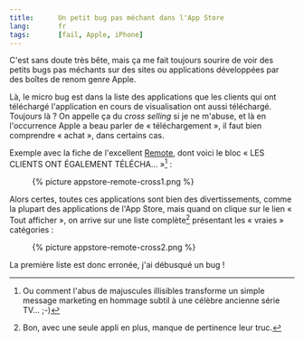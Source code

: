 ```yaml
--- 
title:      Un petit bug pas méchant dans l'App Store 
lang:       fr 
tags:       [fail, Apple, iPhone]
---
```


C'est sans doute très bête, mais ça me fait toujours sourire de voir des petits bugs pas méchants sur des sites ou applications développées par des boîtes de renom genre Apple.


Là, le micro bug est dans la liste des applications que les clients qui ont téléchargé l'application en cours de visualisation ont aussi téléchargé. Toujours là ? On appelle ça du *cross selling* si je ne m'abuse, et là en l'occurrence Apple a beau parler de « téléchargement », il faut bien comprendre « achat », dans certains cas.

Exemple avec la fiche de l'excellent [Remote](http://www.happy-iphone.com/applications/musique/remote-pour-piloter-itunes-et-apple-tv-depuis-un-iphone), dont voici le bloc « LES CLIENTS ONT ÉGALEMENT TÉLÉCHA... »[^1] :

<figure>
  {% picture appstore-remote-cross1.png %}
</figure>


Alors certes, toutes ces applications sont bien des divertissements, comme la plupart des applications de l'App Store, mais quand on clique sur le lien « Tout afficher », on arrive sur une liste complète[^2] présentant les « vraies » catégories :

<figure>
  {% picture appstore-remote-cross2.png %}
</figure>


La première liste est donc erronée, j'ai débusqué un bug !


[^1]: Ou comment l'abus de majuscules illisibles transforme un simple message marketing en hommage subtil à une célèbre ancienne série TV... ;-)

[^2]: Bon, avec une seule appli en plus, manque de pertinence leur truc.
